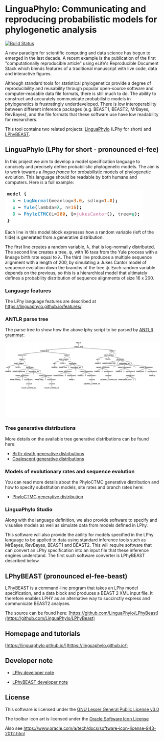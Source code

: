 # LinguaPhylo: Communicating and reproducing probabilistic models for phylogenetic analysis

[![Build Status](https://github.com/LinguaPhylo/linguaPhylo/workflows/Lphy%20tests/badge.svg)](https://github.com/LinguaPhylo/linguaPhylo/actions?query=workflow%3A%22Lphy+tests%22)

A new paradigm for scientific computing and data science has begun to emerged in the last decade. A recent example is the publication of the first "computationally reproducible article" using eLife's Reproducible Document Stack which blends features of a traditional manuscript with live code, data and interactive figures.

Although standard tools for statistical phylogenetics provide a degree of reproducibility and reusability through popular open-source software and computer-readable data file formats, there is still much to do. The ability to construct and accurately communicate probabilistic models in phylogenetics is frustratingly underdeveloped. There is low interoperability between different inference packages (e.g. BEAST1, BEAST2, MrBayes, RevBayes), and the file formats that these software use have low readability for researchers.

This tool contains two related projects: [LinguaPhylo](https://github.com/LinguaPhylo/linguaPhylo) (LPhy for short) and [LPhyBEAST](https://github.com/LinguaPhylo/LPhyBeast).

## LinguaPhylo (LPhy for short - pronounced el-fee)

In this project we aim to develop a model specification language to concisely and precisely define probabilistic phylogenetic models. The aim is to work towards a _lingua franca_ for probabilistic models of phylogenetic evolution. This language should be readable by both humans and computers. Here is a full example:

<a href="./jc-yule.png"><img src="jc-yule.png" width="450" ></a>

Each line in this model block expresses how a random variable (left of the tilde) is generated from a generative distribution.

The first line creates a random variable, λ, that is log-normally distributed. The second line creates a tree, ψ, with 16 taxa from the Yule process with a lineage birth rate equal to λ. The third line produces a multiple sequence alignment with a length of 200, by simulating a Jukes Cantor model of sequence evolution down the branchs of the tree ψ. Each random variable depends on the previous, so this is a hierarchical model that ultimately defines a probability distribution of sequence alignments of size 16 x 200.

### Language features

The LPhy language features are described at https://linguaphylo.github.io/features/. 

### ANTLR parse tree

The parse tree to show how the above lphy script to be parsed by [ANTLR grammar](lphy/src/main/java/lphy/parser/Simulator.g4):

<a href="./parseTree.png"><img src="parseTree.png" width="600" ></a>

### Tree generative distributions

More details on the available tree generative distributions can be found here: 

* [Birth-death generative distributions](lphy/doc/lphy/evolution/birthdeath.md)
* [Coalescent generative distributions](lphy/doc/lphy/evolution/coalescent.md)

### Models of evolutionary rates and sequence evolution

You can read more details about the PhyloCTMC generative distribution and how to specify substitution models, 
site rates and branch rates here:

* [PhyloCTMC generative distribution](lphy/doc/lphy/evolution/likelihood.md)

### LinguaPhylo Studio

Along with the language definition, we also provide software to specify and visualise models as well as simulate data from models defined in LPhy. 

This software will also provide the ability for models specified in the LPhy language to be applied to data using standard inference tools such as MrBayes, RevBayes, BEAST1 and BEAST2. This will require software that can convert an LPhy specification into an input file that these inference engines understand. The first such software converter is LPhyBEAST described below.

## LPhyBEAST (pronounced el-fee-beast)

LPhyBEAST is a command-line program that takes an LPhy model specification, and a data block and produces a BEAST 2 XML input file.
It therefore enables LPHY as an alternative way to succinctly express and communicate BEAST2 analyses.

The source can be found here: [https://github.com/LinguaPhylo/LPhyBeast](https://github.com/LinguaPhylo/LPhyBeast)

## Homepage and tutorials

[https://linguaphylo.github.io/](https://linguaphylo.github.io/)

## Developer note

- [LPhy developer note](DEV_NOTE.md)

- [LPhyBEAST developer note](https://github.com/LinguaPhylo/LPhyBeast/blob/master/DEV_NOTE.md)

## License 

This software is licensed under the [GNU Lesser General Public License v3.0](https://github.com/LinguaPhylo/linguaPhylo/blob/master/LICENSE)

The toolbar icon art is licensed under the [Oracle Software Icon License](https://github.com/LinguaPhylo/linguaPhylo/blob/master/lphy-studio/src/main/resources/LICENSE.txt)

Also see https://www.oracle.com/a/tech/docs/software-icon-license-943-2012.html
